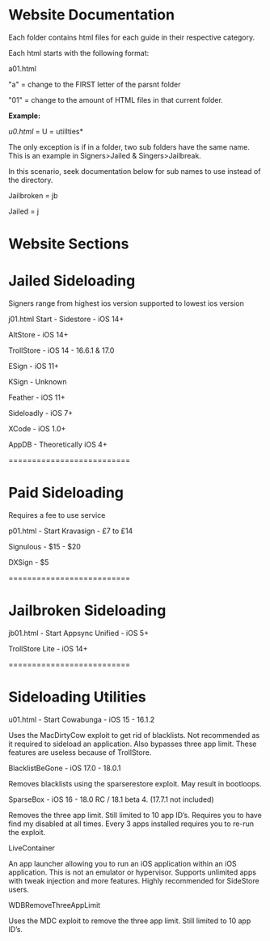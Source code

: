 # Website Documentation

Each folder contains html files for each guide in their respective category.

Each html starts with the following format:

a01.html

"a" = change to the FIRST letter of the parsnt folder

"01" = change to the amount of HTML files in that current folder.

**Example:**

*u0.html* = U = utillties*

The only exception is if in a folder, two sub folders have the same name. This is an example in Signers>Jailed & Singers>Jailbreak. 

In this scenario, seek documentation below for sub names to use instead of the directory.

Jailbroken = jb

Jailed = j

# Website Sections

# Jailed Sideloading

Signers range from highest ios version supported to lowest ios version

j01.html Start - 
Sidestore - iOS 14+

AltStore - iOS 14+

TrollStore - iOS 14 - 16.6.1 & 17.0

ESign - iOS 11+

KSign - Unknown

Feather - iOS 11+

Sideloadly - iOS 7+

XCode - iOS 1.0+

AppDB - Theoretically iOS 4+

==========================

# Paid Sideloading

Requires a fee to use service


p01.html - Start
Kravasign - £7 to £14

Signulous - $15 - $20

DXSign - $5

==========================

# Jailbroken Sideloading

jb01.html - Start
Appsync Unified - iOS 5+

TrollStore Lite - iOS 14+

==========================

# Sideloading Utilities 

u01.html - Start
Cowabunga - iOS 15 - 16.1.2

Uses the MacDirtyCow exploit to get rid of blacklists. Not recommended as it required to sideload an application. Also bypasses three app limit. These features are useless because of TrollStore.

BlacklistBeGone - iOS 17.0 - 18.0.1

Removes blacklists using the sparserestore exploit. May result in bootloops. 

SparseBox - iOS 16 - 18.0 RC / 18.1 beta 4. (17.7.1 not included)

Removes the three app limit. Still limited to 10 app ID’s. Requires you to have find my disabled at all times. Every 3 apps installed requires you to re-run the exploit.

LiveContainer

An app launcher allowing you to run an iOS application within an iOS application. This is not an emulator or hypervisor. Supports unlimited apps with tweak injection and more features. Highly recommended for SideStore users.

WDBRemoveThreeAppLimit

Uses the MDC exploit to remove the three app limit. Still limited to 10 app ID’s.

